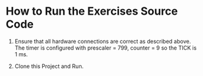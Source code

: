 # How to Run the Exercises Source Code

1. Ensure that all hardware connections are correct as described above. The timer is configured with prescaler = 799, counter = 9 so the TICK is 1 ms.

2. Clone this Project and Run.

